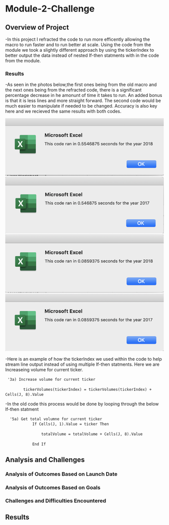 # Module-2-Challenge

## Overview of Project
-In this project I refracted the code to run more efficently allowing the macro to run faster and to run better at scale. Using the code from the module we took a slightly different approach by using the tickerIndex to better output the data instead of nested If-then statments with in the code from the module.

### Results
-As seen in the photos below,the first ones being from the old macro and the next ones being from the refracted code, there is a significant percentage decrease in he amonunt of time it takes to run. An added bonus is that it is less lines and more straight forward. The second code would be much easier to manipulate if needed to be changed. Accuracy is also key here and we recieved the same results with both codes. 

![2018 Old Results](Resources/VBA_Challenge_2018_Old.png)![2017 Old Results](Resources/VBA_Challenge_2017_Old.png)
![2018 New Results](Resources/VBA_Challenge_2018.png)![2017 New Results](Resources/VBA_Challenge_2017.png)

-Here is an example of how the tickerIndex we used within the code to help stream line output instead of using multiple If-then statments. Here we are Increaseing volume for current ticker.
        
```
 '3a) Increase volume for current ticker
       
        tickerVolumes(tickerIndex) = tickerVolumes(tickerIndex) + Cells(J, 8).Value
```
-In the old code this process would be done by looping through the below If-then statment
```
  '5a) Get total volumne for current ticker
            If Cells(J, 1).Value = ticker Then
    
                totalVolume = totalVolume + Cells(J, 8).Value
        
            End If
```


## Analysis and Challenges

### Analysis of Outcomes Based on Launch Date

### Analysis of Outcomes Based on Goals

### Challenges and Difficulties Encountered

## Results

